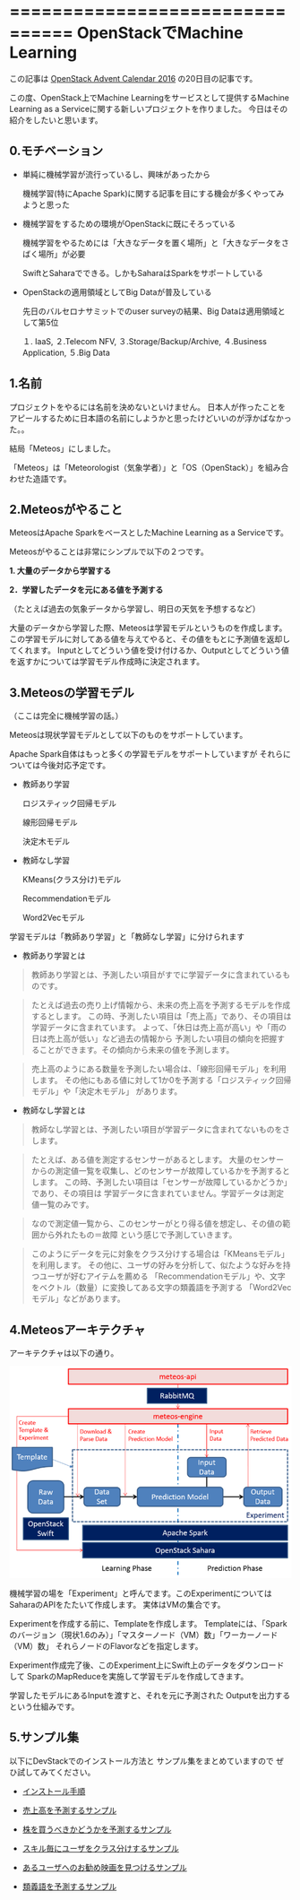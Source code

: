 ================================
OpenStackでMachine Learning
================================

この記事は
[OpenStack Advent Calendar 2016](http://www.adventar.org/calendars/1739)
の20日目の記事です。

この度、OpenStack上でMachine Learningをサービスとして提供するMachine Learning as a Serviceに関する新しいプロジェクトを作りました。
今日はその紹介をしたいと思います。

0.モチベーション
----------------

* 単純に機械学習が流行っているし、興味があったから

  機械学習(特にApache Spark)に関する記事を目にする機会が多くやってみようと思った

* 機械学習をするための環境がOpenStackに既にそろっている
  
  機械学習をやるためには「大きなデータを置く場所」と「大きなデータをさばく場所」が必要
 
  SwiftとSaharaでできる。しかもSaharaはSparkをサポートしている

* OpenStackの適用領域としてBig Dataが普及している

  先日のバルセロナサミットでのuser surveyの結果、Big Dataは適用領域として第5位
 
  １. IaaS, ２.Telecom NFV, ３.Storage/Backup/Archive, ４.Business Application, ５.Big Data

1.名前
--------

プロジェクトをやるには名前を決めないといけません。
日本人が作ったことをアピールするために日本語の名前にしようかと思ったけどいいのが浮かばなかった。。

結局「Meteos」にしました。

「Meteos」は「Meteorologist（気象学者）」と「OS（OpenStack）」を組み合わせた造語です。

2.Meteosがやること
------------------

MeteosはApache SparkをベースとしたMachine Learning as a Serviceです。

Meteosがやることは非常にシンプルで以下の２つです。

**1. 大量のデータから学習する**

**2．学習したデータを元にある値を予測する**

（たとえば過去の気象データから学習し、明日の天気を予想するなど）

大量のデータから学習した際、Meteosは学習モデルというものを作成します。
この学習モデルに対してある値を与えてやると、その値をもとに予測値を返却してくれます。
Inputとしてどういう値を受け付けるか、Outputとしてどういう値を返すかについては学習モデル作成時に決定されます。

3.Meteosの学習モデル
-------------------

（ここは完全に機械学習の話。）

Meteosは現状学習モデルとして以下のものをサポートしています。

Apache Spark自体はもっと多くの学習モデルをサポートしていますが
それらについては今後対応予定です。

* 教師あり学習

  ロジスティック回帰モデル
  
  線形回帰モデル
  
  決定木モデル

* 教師なし学習

  KMeans(クラス分け)モデル
  
  Recommendationモデル
  
  Word2Vecモデル

学習モデルは「教師あり学習」と「教師なし学習」に分けられます

* 教師あり学習とは

> 教師あり学習とは、予測したい項目がすでに学習データに含まれているものです。

> たとえば過去の売り上げ情報から、未来の売上高を予測するモデルを作成するとします。
> この時、予測したい項目は「売上高」であり、その項目は学習データに含まれています。
> よって、「休日は売上高が高い」や「雨の日は売上高が低い」など過去の情報から
> 予測したい項目の傾向を把握することができます。その傾向から未来の値を予測します。

> 売上高のようにある数量を予測したい場合は、「線形回帰モデル」を利用します。
> その他にもある値に対して1か0を予測する「ロジスティック回帰モデル」や「決定木モデル」
> があります。

* 教師なし学習とは

> 教師なし学習とは、予測したい項目が学習データに含まれてないものをさします。

> たとえば、ある値を測定するセンサーがあるとします。
> 大量のセンサーからの測定値一覧を収集し、どのセンサーが故障しているかを予測するとします。
> この時、予測したい項目は「センサーが故障しているかどうか」であり、その項目は
> 学習データに含まれていません。学習データは測定値一覧のみです。

> なので測定値一覧から、このセンサーがとり得る値を想定し、その値の範囲から外れたもの＝故障
> という感じで予測していきます。

> このようにデータを元に対象をクラス分けする場合は「KMeansモデル」を利用します。
> その他に、ユーザの好みを分析して、似たような好みを持つユーザが好むアイテムを薦める
> 「Recommendationモデル」や、文字をベクトル（数量）に変換してある文字の類義語を予測する
> 「Word2Vecモデル」などがあります。

4.Meteosアーキテクチャ
-----------------------

アーキテクチャは以下の通り。

![Architecture](https://raw.githubusercontent.com/guchi-hiro/wiki/master/Meteos-architecture.png)

機械学習の場を「Experiment」と呼んでます。このExperimentについてはSaharaのAPIをたたいて作成します。
実体はVMの集合です。

Experimentを作成する前に、Templateを作成します。
Templateには、「Sparkのバージョン（現状1.6のみ）」「マスターノード（VM）数」「ワーカーノード（VM）数」
それらノードのFlavorなどを指定します。

Experiment作成完了後、このExperiment上にSwift上のデータをダウンロードして
SparkのMapReduceを実施して学習モデルを作成してきます。

学習したモデルにあるInputを渡すと、それを元に予測された
Outputを出力するという仕組みです。

5.サンプル集
-------------

以下にDevStackでのインストール方法と
サンプル集をまとめていますので
ぜひ試してみてください。

* [インストール手順](https://wiki.openstack.org/wiki/Meteos/Devstack)

* [売上高を予測するサンプル](https://wiki.openstack.org/wiki/Meteos/ExampleLinear)

* [株を買うべきかどうかを予測するサンプル](https://wiki.openstack.org/wiki/Meteos/ExampleDecisionTree)

* [スキル毎にユーザをクラス分けするサンプル](https://wiki.openstack.org/wiki/Meteos/ExampleKmeans)

* [あるユーザへのお勧め映画を見つけるサンプル](https://wiki.openstack.org/wiki/Meteos/ExampleRecommend)

* [類義語を予測するサンプル](https://wiki.openstack.org/wiki/Meteos/ExampleWord2Vec)
